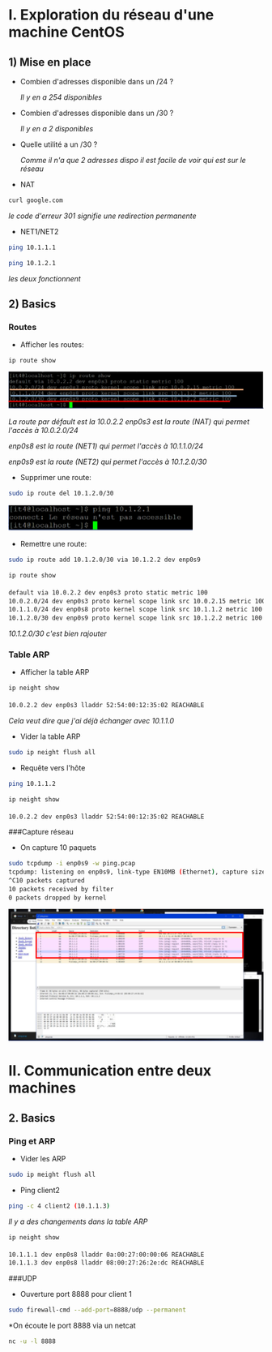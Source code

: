 # I. Exploration du réseau d'une machine CentOS

## 1) Mise en place

* Combien d'adresses disponible dans un /24 ?
    
    *Il y en a 254 disponibles*

* Combien d'adresses disponible dans un /30 ?

    *Il y en a 2 disponibles*

* Quelle utilité a un /30 ?

    *Comme il n'a que 2 adresses dispo il est facile de voir qui est sur le réseau*

* NAT
```bash
curl google.com
```

*le code d'erreur 301 signifie une redirection permanente*

* NET1/NET2

```bash
ping 10.1.1.1
```
```bash
ping 10.1.2.1
```
*les deux fonctionnent*

## 2) Basics

### Routes 

* Afficher les routes:

```bash
ip route show
```

![ip_route_show](https://github.com/misfitonie/CCNA2/blob/master/Tp_1/img/iproute.PNG)

*La route par défault est la 10.0.2.2*
*enp0s3 est la route (NAT) qui permet l'accès à 10.0.2.0/24*

*enp0s8 est la route (NET1) qui permet l'accès à 10.1.1.0/24*

*enp0s9 est la route (NET2) qui permet l'accès à 10.1.2.0/30*

* Supprimer une route:

```bash
sudo ip route del 10.1.2.0/30
```
![del_route](https://github.com/misfitonie/CCNA2/blob/master/Tp_1/img/Capture3.PNG)

* Remettre une route:
```bash
sudo ip route add 10.1.2.0/30 via 10.1.2.2 dev enp0s9
```

```bash
ip route show

default via 10.0.2.2 dev enp0s3 proto static metric 100 
10.0.2.0/24 dev enp0s3 proto kernel scope link src 10.0.2.15 metric 100 
10.1.1.0/24 dev enp0s8 proto kernel scope link src 10.1.1.2 metric 100 
10.1.2.0/30 dev enp0s9 proto kernel scope link src 10.1.2.2 metric 100 
```
*10.1.2.0/30 c'est bien rajouter*

### Table ARP

* Afficher la table ARP

```bash
ip neight show

10.0.2.2 dev enp0s3 lladdr 52:54:00:12:35:02 REACHABLE
```

*Cela veut dire que j'ai déjà échanger avec 10.1.1.0*

* Vider la table ARP

```bash
sudo ip neight flush all
```

* Requête vers l'hôte

```bash
ping 10.1.1.2
```

```bash
ip neight show 

10.0.2.2 dev enp0s3 lladdr 52:54:00:12:35:02 REACHABLE
```
###Capture réseau

* On capture 10 paquets

```bash
sudo tcpdump -i enp0s9 -w ping.pcap 
tcpdump: listening on enp0s9, link-type EN10MB (Ethernet), capture size 262144 bytes
^C10 packets captured
10 packets received by filter
0 packets dropped by kernel
```
![table whireshark](https://github.com/misfitonie/CCNA2/blob/master/Tp_1/img/Capture.PNG)

# II. Communication entre deux machines

## 2. Basics

### Ping et ARP

* Vider les ARP

```bash
sudo ip meight flush all
```

* Ping client2

```bash
ping -c 4 client2 (10.1.1.3)
```
*Il y a des changements dans la table ARP*

```bash
ip neight show

10.1.1.1 dev enp0s8 lladdr 0a:00:27:00:00:06 REACHABLE
10.1.1.3 dev enp0s8 lladdr 08:00:27:26:2e:dc REACHABLE
```

###UDP

* Ouverture port 8888 pour client 1

```bash
sudo firewall-cmd --add-port=8888/udp --permanent
```

   *On écoute le port 8888 via un netcat

```bash
nc -u -l 8888
```

